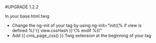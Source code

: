 #UPGRADE 1.2.2

In your base.html.twig
- Change the ng-init of your <body> tag by using ng-init="init({% if view is defined %}'{{ view.cssHash }}'{% endif %})"
- Add {{ cms_page_css() }} Twig extension at the beginning of your <body> tag
